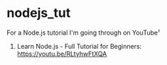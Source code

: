 # nodejs_tut
For a Node.js tutorial I'm going through on YouTube¹

1. Learn Node.js - Full Tutorial for Beginners: https://youtu.be/RLtyhwFtXQA
